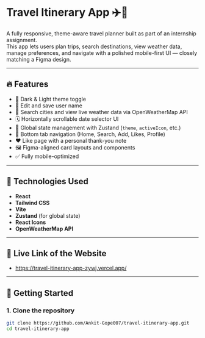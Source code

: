 # Travel Itinerary App ✈️🧳

A fully responsive, theme-aware travel planner built as part of an internship assignment.  
This app lets users plan trips, search destinations, view weather data, manage preferences, and navigate with a polished mobile-first UI — closely matching a Figma design.

---

## 🔥 Features

- 🎨 Dark & Light theme toggle
- 📝 Edit and save user name
- 📍 Search cities and view live weather data via OpenWeatherMap API
- 🗓️ Horizontally scrollable date selector UI
- 🧠 Global state management with Zustand (`theme`, `activeIcon`, etc.)
- 🧭 Bottom tab navigation (Home, Search, Add, Likes, Profile)
- ❤️ Like page with a personal thank-you note
- 🖼️ Figma-aligned card layouts and components
- ✅ Fully mobile-optimized

---

## 🚀 Technologies Used

- **React**
- **Tailwind CSS**
- **Vite**
- **Zustand** (for global state)
- **React Icons**
- **OpenWeatherMap API**

---
## 🥳 Live Link of the Website
- https://travel-itinerary-app-zywj.vercel.app/
---

## 🔧 Getting Started

### 1. Clone the repository

```bash
git clone https://github.com/Ankit-Gope007/travel-itinerary-app.git
cd travel-itinerary-app
